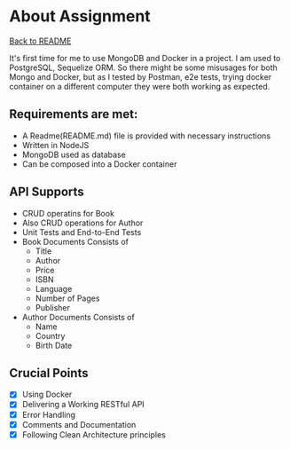 # About Assignment

[Back to README](README.md)

It's first time for me to use MongoDB and Docker in a project. I am used to PostgreSQL, Sequelize ORM. So there might be some misusages for both Mongo and Docker, but as I tested by Postman, e2e tests, trying docker container on a different computer they were both working as expected.

## Requirements are met:

- A Readme(README.md) file is provided with necessary instructions
- Written in NodeJS
- MongoDB used as database
- Can be composed into a Docker container

## API Supports

- CRUD operatins for Book
- Also CRUD operations for Author
- Unit Tests and End-to-End Tests
- Book Documents Consists of
  - Title
  - Author
  - Price
  - ISBN
  - Language
  - Number of Pages
  - Publisher
- Author Documents Consists of
  - Name
  - Country
  - Birth Date

## Crucial Points

- [x] Using Docker
- [x] Delivering a Working RESTful API
- [x] Error Handling
- [x] Comments and Documentation
- [x] Following Clean Architecture principles
